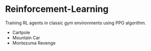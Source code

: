 # Reinforcement-Learning
Training RL agents in classic gym environments using PPO algorithm.
* Cartpole
* Mountain Car
* Montezuma Revenge
